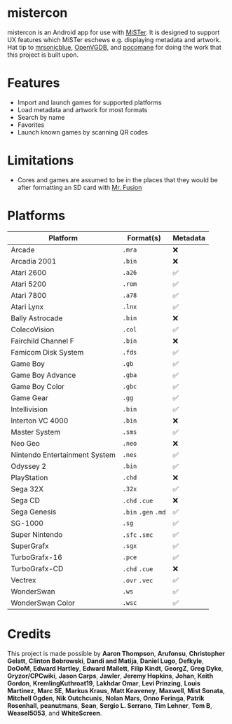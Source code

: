 # mistercon

mistercon is an Android app for use with [MiSTer](https://github.com/MiSTer-devel/Main_MiSTer/wiki). It is designed to support UX features which MiSTer eschews e.g. displaying metadata and artwork. Hat tip to [mrsonicblue](https://github.com/mrsonicblue), [OpenVGDB](https://github.com/OpenVGDB), and [pocomane](https://github.com/pocomane) for doing the work that this project is built upon.

# Features

* Import and launch games for supported platforms
* Load metadata and artwork for most formats
* Search by name
* Favorites
* Launch known games by scanning QR codes

# Limitations

* Cores and games are assumed to be in the places that they would be after formatting an SD card with [Mr. Fusion](https://github.com/MiSTer-devel/mr-fusion)

# Platforms

Platform  | Format(s) | Metadata
| - | - | - |
Arcade | `.mra` | :x:
Arcadia 2001 | `.bin` | :x:
Atari 2600 | `.a26` | :white_check_mark:
Atari 5200 | `.rom` | :white_check_mark:
Atari 7800 | `.a78` | :white_check_mark:
Atari Lynx | `.lnx` | :white_check_mark:
Bally Astrocade | `.bin` | :x:
ColecoVision | `.col` | :white_check_mark:
Fairchild Channel F | `.bin` | :x:
Famicom Disk System | `.fds` | :white_check_mark:
Game Boy | `.gb` | :white_check_mark:
Game Boy Advance | `.gba` | :white_check_mark:
Game Boy Color | `.gbc` | :white_check_mark:
Game Gear | `.gg` | :white_check_mark:
Intellivision | `.bin` | :white_check_mark:
Interton VC 4000 | `.bin` | :x:
Master System | `.sms` | :white_check_mark:
Neo Geo | `.neo` | :x:
Nintendo Entertainment System | `.nes` | :white_check_mark:
Odyssey 2 | `.bin` | :white_check_mark:
PlayStation | `.chd` | :x:
Sega 32X | `.32x` | :white_check_mark:
Sega CD | `.chd` `.cue` | :x:
Sega Genesis | `.bin` `.gen` `.md` | :white_check_mark:
SG-1000 | `.sg` | :white_check_mark:
Super Nintendo | `.sfc` `.smc` | :white_check_mark:
SuperGrafx | `.sgx` | :white_check_mark:
TurboGrafx-16 | `.pce` | :white_check_mark:
TurboGrafx-CD | `.chd` `.cue`| :x:
Vectrex | `.ovr` `.vec` | :white_check_mark:
WonderSwan | `.ws` | :white_check_mark:
WonderSwan Color | `.wsc` | :white_check_mark:

# Credits

This project is made possible by **Aaron Thompson**, **Arufonsu**, **Christopher Gelatt**, **Clinton Bobrowski**, **Dandi and Matija**, **Daniel Lugo**, **Defkyle**, **DoOoM**, **Edward Hartley**, **Edward Mallett**, **Filip Kindt**, **GeorgZ**, **Greg Dyke**, **Gryzor/CPCwiki**, **Jason Carps**, **Jawler**, **Jeremy Hopkins**, **Johan**, **Keith Gordon**, **KremlingKuthroat19**, **Lakhdar Omar**, **Levi Prinzing**, **Louis Martinez**, **Marc SE**, **Markus Kraus**, **Matt Keaveney**, **Maxwell**, **Mist Sonata**, **Mitchell Ogden**, **Nik Outchcunis**, **Nolan Mars**, **Onno Feringa**, **Patrik Rosenhall**, **peanutmans**, **Sean**, **Sergio L. Serrano**, **Tim Lehner**, **Tom B**, **Weasel5053**, and **WhiteScreen**.

